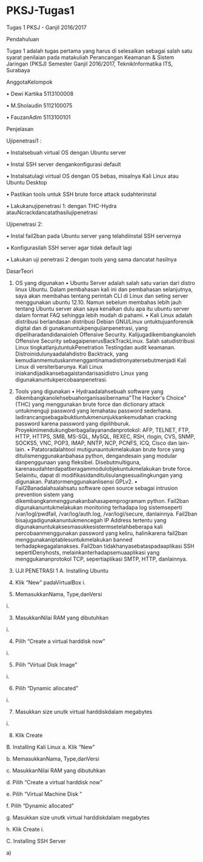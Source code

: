 # PKSJ-Tugas1


Tugas 1 PKSJ - Ganjil 2016/2017

Pendahuluan


Tugas 1 adalah tugas pertama yang harus di selesaikan sebagai salah satu syarat penilaian pada matakuliah Perancangan Keamanan & Sistem Jaringan (PKSJ) Semester Ganjil 2016/2017, TeknikInformatika ITS, Surabaya


AnggotaKelompok

•	Dewi Kartika 	5113100008

•	M.Sholaudin	5112100075

•	FauzanAdim	5113100101

Penjelasan

Ujipenetrasi1 :


•	Instalsebuah virtual OS dengan Ubuntu server

•	Instal SSH server dengankonfigurasi default

•	Instalsatulagi virtual OS dengan OS bebas, misalnya Kali Linux atau Ubuntu Desktop

•	Pastikan tools untuk SSH brute force attack sudahterinstal

•	Lakukanujipenetrasi 1: dengan THC-Hydra atauNcrackdancatathasilujipenetrasi


Ujipenetrasi 2:

•	Instal fail2ban pada Ubuntu server yang telahdiinstal SSH servernya

•	Konfigurasilah SSH server agar tidak default lagi

•	Lakukan uji penetrasi 2 dengan tools yang sama dancatat hasilnya

DasarTeori

1. OS yang digunakan
•	Ubuntu Server adalah salah satu varian dari distro linux Ubuntu. Dalam pembahasan kali ini dan pembahasan selanjutnya, saya akan membahas tentang perintah CLI di Linux  dan seting server menggunakan ubuntu 12.10. Namun sebelum membahas lebih jauh tentang Ubuntu server akan saya kenalkan dulu apa itu ubuntu server dalam format FAQ sehingga lebih mudah di pahami.
•	Kali Linux adalah distribusi berlandasan distribusi Debian GNU/Linux untuktujuanforensik digital dan di gunakanuntukpengujianpenetrasi, yang dipeliharadandidanaioleh Offensive Security. Kalijugadikembangkanoleh Offensive Security sebagaipenerusBackTrackLinux. Salah satudistribusi Linux tingkatlanjutuntukPenetration Testingdan audit keamanan. Distroinidulunyaadalahdistro Backtrack, yang kemudianmemutuskanmenggantinamadistronyatersebutmenjadi Kali Linux di versiterbarunya. Kali Linux iniakandijadikansebagaistandarisasidistro Linux yang digunakanuntukpercobaanpenetrasi.

2. Tools yang digunakan
•	Hydraadalahsebuah software yang dikembangkanolehsebuahorganisasibernama"The Hacker's Choice" (THC) yang menggunakan brute force dan dictionary attack untukmenguji  password yang lemahatau password sederhana. Iadirancangsebagaibuktiuntukmenunjukkankemudahan cracking password karena password yang dipilihburuk. Proyekinimendukungberbagailayanandanprotokol: AFP, TELNET, FTP, HTTP, HTTPS, SMB, MS-SQL, MySQL, REXEC, RSH, rlogin, CVS, SNMP, SOCKS5, VNC, POP3, IMAP, NNTP, NCP, PCNFS, ICQ, Cisco dan lain-lain.
•	Patatoradalahtool mutigunauntukmelakukan brute force yang ditulismenggunakanbahasa python, dengandesain yang modular danpenggunaan yang fleksibel. Disebutmultiguna, karenasudahterdapatberagammodulobjekuntukmelakukan brute force. Selainitu, dapat di modifikasidanditulisulangsesuailingkungan yang digunakan. Patatormenggunakanlisensi GPLv2.
•	Fail2Banadalahsalahsatu software open source sebagai intrusion prevention sistem yang dikembangkanmenggunakanbahasapemprogramam python. Fail2ban digunakanuntukmelakukan monitoring terhadapa log sistemseperti /var/logl/pwdfail, /var/log/auth.log, /var/logl/secure, danlainnya. Fail2ban bisajugadigunakanuntukmencegah IP Address tertentu yang digunakanuntukaksesmasukkesistermsetelahbeberapa kali percobaanmenggunakan password yang keliru, halinikarena fail2ban menggunakaniptablesuntukmelakukan banned terhadapkegagalanakses. Fail2ban tidakhanyasebataspadaaplikasi SSH sepertiDenyhosts, melainkanterhadapsemuaaplikasi yang menggukananprotokol TCP, sepertiaplikasi SMTP, HTTP, danlainnya.
3. UJI PENETRASI 1
A.	Installing Ubuntu 
1.	Klik “New” padaVirtualBox
i.	 

2.	MemasukkanNama, Type,danVersi

i.	 

3.	MasukkanNilai RAM yang dibutuhkan

i.	 

4.	Pilih “Create a virtual harddisk now”

i.	 

5.	Pilih “Virtual Disk Image”

i.	 

6.	Pilih “Dynamic allocated”

i.	 

7.	Masukkan size unutk virtual harddiskdalam megabytes

i.	 

8.	Klik Create

B. Installing Kali Linux
a.	Klik “New”

 

b.	MemasukkanNama, Type,danVersi

 

c.	MasukkanNilai RAM yang dibutuhkan

 

d.	Pilih “Create a virtual harddisk now”

 

e.	Pilih “Virtual Machine Disk ”

 

f.	Pilih “Dynamic allocated”

 

g.	Masukkan size unutk virtual harddiskdalam megabytes
 
h.	Klik Create
i.	

C. Installing SSH Server

a)	
